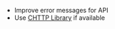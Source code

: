 - Improve error messages for API
- Use [CHTTP Library](https://github.com/timschumi/gmod-chttp) if available
